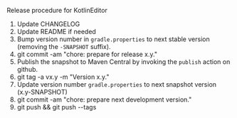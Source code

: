 Release procedure for KotlinEditor

1. Update CHANGELOG
1. Update README if needed
1. Bump version number in `gradle.properties` to next stable version (removing the `-SNAPSHOT` 
   suffix).
1. git commit -am "chore: prepare for release x.y."
1. Publish the snapshot to Maven Central by invoking the `publish` action on github.
1. git tag -a vx.y -m "Version x.y."
1. Update version number `gradle.properties` to next snapshot version (x.y-SNAPSHOT)
1. git commit -am "chore: prepare next development version."
1. git push && git push --tags
